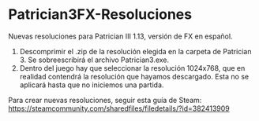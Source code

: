# Patrician3FX-Resoluciones
Nuevas resoluciones para Patrician III 1.13, versión de FX en español.

1. Descomprimir el .zip de la resolución elegida en la carpeta de Patrician 3. Se sobreescribirá el archivo Patrician3.exe.
2. Dentro del juego hay que seleccionar la resolución 1024x768, que en realidad contendrá la resolución que hayamos descargado. Esta no se aplicará hasta que no iniciemos una partida.

Para crear nuevas resoluciones, seguir esta guía de Steam: https://steamcommunity.com/sharedfiles/filedetails/?id=382413909


